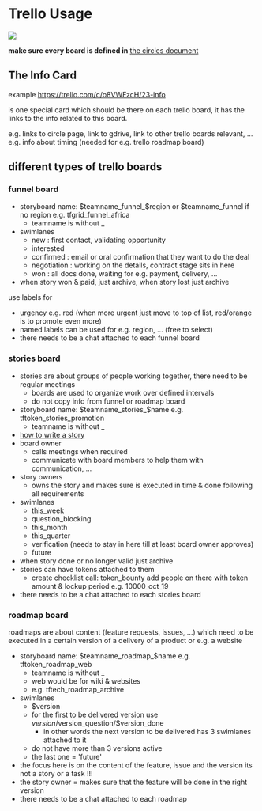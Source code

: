 # Trello Usage

![](https://images.unsplash.com/photo-1494074734099-c4ec0c45687a?ixlib=rb-0.3.5&ixid=eyJhcHBfaWQiOjEyMDd9&s=f18b2bf25abbaeddbe5ea1f9dae1ff85&auto=format&fit=crop&w=1950&q=80)

**make sure every board is defined in** [the circles document](circles.md)

## The Info Card

example https://trello.com/c/o8VWFzcH/23-info

is one special card which should be there on each trello board, it has the links to the info related to this board.

e.g. links to circle page, link to gdrive, link to other trello boards relevant, ...
e.g. info about timing (needed for e.g. trello roadmap board)

## different types of trello boards


### funnel board

- storyboard name: $teamname_funnel_$region or $teamname_funnel if no region e.g. tfgrid_funnel_africa
   - teamname is without _
- swimlanes
   - new          : first contact, validating opportunity
   - interested   
   - confirmed    : email or oral confirmation that they want to do the deal
   - negotiation  : working on the details, contract stage sits in here
   - won          : all docs done, waiting for e.g. payment, delivery, ...
- when story won & paid, just archive, when story lost just archive

use labels for

- urgency e.g. red (when more urgent just move to top of list, red/orange is to promote even more)
- named labels can be used for e.g. region, ...  (free to select)
- there needs to be a chat attached to each funnel board

### stories board

- stories are about groups of people working together, there need to be regular meetings
   - boards are used to organize work over defined intervals
   - do not copy info from funnel or roadmap board
- storyboard name: $teamname_stories_$name e.g. tftoken_stories_promotion
   - teamname is without _
- [how to write a story](stories.md)
- board owner
   - calls meetings when required
   - communicate with board members to help them with communication, ...
- story owners
   - owns the story and makes sure is executed in time & done following all requirements
- swimlanes
  - this_week
  - question_blocking
  - this_month
  - this_quarter
  - verification (needs to stay in here till at least board owner approves)
  - future
- when story done or no longer valid just archive
- stories can have tokens attached to them
   - create checklist call: token_bounty add people on there with token amount & lockup period e.g. 10000_oct_19
- there needs to be a chat attached to each stories board

### roadmap board

roadmaps are about content (feature requests, issues, ...) which need to be executed in a certain version of a delivery of a product or e.g. a website

- storyboard name: $teamname_roadmap_$name e.g. tftoken_roadmap_web
   - teamname is without _
   - web would be for wiki & websites
   - e.g. tftech_roadmap_archive
- swimlanes
   - $version
   - for the first to be delivered version use $version/$version_question/$version_done 
       - in other words the next version to be delivered has 3 swimlanes attached to it
   - do not have more than 3 versions active
   - the last one = 'future'
 - the focus here is on the content of the feature, issue and the version its not a story or a task !!!
 - the story owner = makes sure that the feature will be done in the right version
 - there needs to be a chat attached to each roadmap
 
